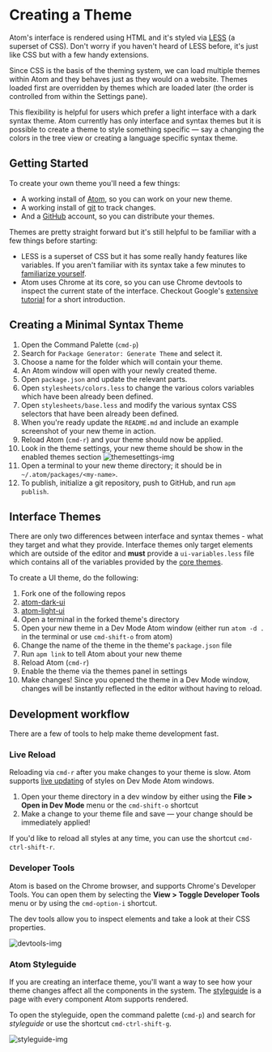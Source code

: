 # Creating a Theme

Atom's interface is rendered using HTML and it's styled via [LESS] (a superset
of CSS). Don't worry if you haven't heard of LESS before, it's just like CSS but
with a few handy extensions.

Since CSS is the basis of the theming system, we can load multiple themes within
Atom and they behaves just as they would on a website. Themes loaded first are overridden by
themes which are loaded later (the order is controlled from within the Settings
pane).

This flexibility is helpful for users which prefer a light interface with a dark
syntax theme. Atom currently has only interface and syntax themes but it is
possible to create a theme to style something specific &mdash; say a changing
the colors in the tree view or creating a language specific syntax theme.

## Getting Started

To create your own theme you'll need a few things:

* A working install of [Atom], so you can work on your new theme.
* A working install of [git] to track changes.
* And a [GitHub] account, so you can distribute your themes.

Themes are pretty straight forward but it's still helpful to be familiar with
a few things before starting:

* LESS is a superset of CSS but it has some really handy features like
  variables. If you aren't familiar with its syntax take a few minutes
  to [familiarize yourself][less-tutorial].
* Atom uses Chrome at its core, so you can use Chrome devtools to
  inspect the current state of the interface. Checkout Google's
  [extensive tutorial][devtools-tutorial] for a short introduction.

## Creating a Minimal Syntax Theme

1. Open the Command Palette (`cmd-p`)
1. Search for `Package Generator: Generate Theme` and select it.
1. Choose a name for the folder which will contain your theme.
1. An Atom window will open with your newly created theme.
  1. Open `package.json` and update the relevant parts.
  1. Open `stylesheets/colors.less` to change the various colors variables which
     have been already been defined.
  1. Open `stylesheets/base.less` and modify the various syntax CSS selectors
     that have been already been defined.
  1. When you're ready update the `README.md` and include an example screenshot
     of your new theme in action.
1. Reload Atom (`cmd-r`) and your theme should now be applied.
1. Look in the theme settings, your new theme should be show in the enabled themes section
    ![themesettings-img]
1. Open a terminal to your new theme directory; it should be in `~/.atom/packages/<my-name>`.  
  1. To publish, initialize a git repository, push to GitHub, and run
     `apm publish`.

## Interface Themes

There are only two differences between interface and syntax themes - what
they target and what they provide. Interface themes only target elements which
are outside of the editor and **must** provide a `ui-variables.less` file which
contains all of the variables provided by the [core themes][ui-variables].

To create a UI theme, do the following:

1. Fork one of the following repos
  1. [atom-dark-ui]
  1. [atom-light-ui]
1. Open a terminal in the forked theme's directory
1. Open your new theme in a Dev Mode Atom window (either run `atom -d .` in the terminal or use `cmd-shift-o` from atom)
1. Change the name of the theme in the theme's `package.json` file
1. Run `apm link` to tell Atom about your new theme
1. Reload Atom (`cmd-r`)
1. Enable the theme via the themes panel in settings
1. Make changes! Since you opened the theme in a Dev Mode window, changes will
   be instantly reflected in the editor without having to reload.

## Development workflow

There are a few of tools to help make theme development fast.

### Live Reload

Reloading via `cmd-r` after you make changes to your theme is slow. Atom
supports [live updating][livereload] of styles on Dev Mode Atom windows.

1. Open your theme directory in a dev window by either using the
__File > Open in Dev Mode__ menu or the `cmd-shift-o` shortcut
1. Make a change to your theme file and save &mdash; your change should be
immediately applied!

If you'd like to reload all styles at any time, you can use the shortcut
`cmd-ctrl-shift-r`.

### Developer Tools

Atom is based on the Chrome browser, and supports Chrome's Developer Tools. You
can open them by selecting the __View > Toggle Developer Tools__ menu or by using the
`cmd-option-i` shortcut.

The dev tools allow you to inspect elements and take a look at their CSS
properties.

![devtools-img]

### Atom Styleguide

If you are creating an interface theme, you'll want a way to see how your theme
changes affect all the components in the system. The [styleguide] is a page with
every component Atom supports rendered.

To open the styleguide, open the command palette (`cmd-p`) and search for
_styleguide_ or use the shortcut `cmd-ctrl-shift-g`.

![styleguide-img]

[less]: http://lesscss.org/
[git]: http://git-scm.com/
[atom]: https://atom.io/
[github]: https://github.com/
[less-tutorial]: https://speakerdeck.com/danmatthews/less-css
[devtools-tutorial]: https://developers.google.com/chrome-developer-tools/docs/elements
[ui-variables]: https://github.com/atom/atom-dark-ui/blob/master/stylesheets/ui-variables.less
[livereload]: https://github.com/atom/dev-live-reload
[styleguide]: https://github.com/atom/styleguide
[atom-dark-ui]: https://github.com/atom/atom-dark-ui
[atom-light-ui]: https://github.com/atom/atom-light-ui
[styleguide-img]: https://f.cloud.github.com/assets/69169/1347390/2d431d98-36af-11e3-8f8e-3f4ce1e67adb.png
[devtools-img]: https://f.cloud.github.com/assets/69169/1347391/2d51f91c-36af-11e3-806f-f7b334af43e9.png
[themesettings-img]: https://f.cloud.github.com/assets/69169/1347569/3150bd0c-36b2-11e3-9d69-423503acfe3f.png
